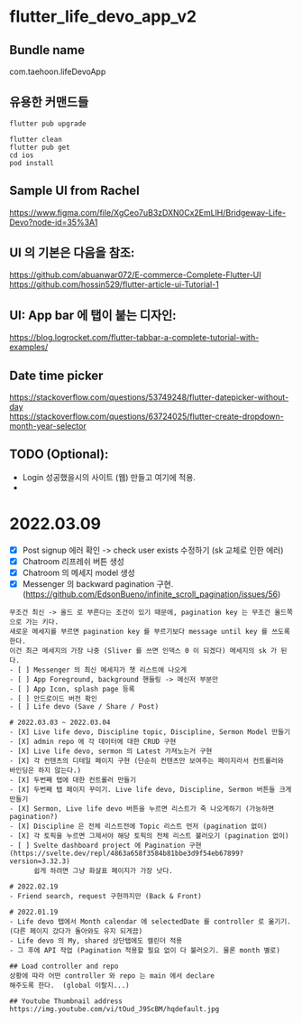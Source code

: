 # flutter_life_devo_app_v2

## Bundle name  
com.taehoon.lifeDevoApp

## 유용한 커맨드들  
```
flutter pub upgrade

flutter clean
flutter pub get
cd ios
pod install  
```

## Sample UI from Rachel  
https://www.figma.com/file/XgCeo7uB3zDXN0Cx2EmLlH/Bridgeway-Life-Devo?node-id=35%3A1
## UI 의 기본은 다음을 참조:  
https://github.com/abuanwar072/E-commerce-Complete-Flutter-UI  
https://github.com/hossin529/flutter-article-ui-Tutorial-1  

## UI: App bar 에 탭이 붙는 디자인:  
https://blog.logrocket.com/flutter-tabbar-a-complete-tutorial-with-examples/  

## Date time picker  
https://stackoverflow.com/questions/53749248/flutter-datepicker-without-day  
https://stackoverflow.com/questions/63724025/flutter-create-dropdown-month-year-selector  



## TODO (Optional):  
- Login 성공했을시의 사이트 (웹) 만들고 여기에 적용. 
- 

# 2022.03.09  
- [X] Post signup 에러 확인 -> check user exists 수정하기 (sk 교체로 인한 에러)  
- [X] Chatroom 리프레쉬 버튼 생성  
- [X] Chatroom 의 메세지 model 생성  
- [X] Messenger 의 backward pagination 구현. (https://github.com/EdsonBueno/infinite_scroll_pagination/issues/56)  
```
무조건 최신 -> 올드 로 부른다는 조건이 있기 때문에, pagination key 는 무조건 올드쪽으로 가는 키다.
새로운 메세지를 부르면 pagination key 를 부르기보다 message until key 를 쓰도록 한다.  
이건 최근 메세지의 가장 나중 (Sliver 를 쓰면 인덱스 0 이 되겠다) 메세지의 sk 가 된다.  
- [ ] Messenger 의 최신 메세지가 챗 리스트에 나오게  
- [ ] App Foreground, background 핸들링 -> 메신저 부분만  
- [ ] App Icon, splash page 등록  
- [ ] 안드로이드 버전 확인  
- [ ] Life devo (Save / Share / Post)  

# 2022.03.03 ~ 2022.03.04    
- [X] Live life devo, Discipline topic, Discipline, Sermon Model 만들기  
- [X] admin repo 에 각 데이터에 대한 CRUD 구현  
- [X] Live life devo, sermon 의 Latest 가져노는거 구현  
- [X] 각 컨텐츠의 디테일 페이지 구현 (단순히 컨텐츠만 보여주는 페이지라서 컨트롤러와 바인딩은 하지 않는다.)  
- [X] 두번째 탭에 대한 컨트롤러 만들기  
- [X] 두번째 탭 페이지 꾸미기. Live life devo, Discipline, Sermon 버튼들 크게 만들기  
- [X] Sermon, Live life devo 버튼을 누르면 리스트가 죽 나오게하기 (가능하면 pagination?)  
- [X] Discipline 은 전체 리스트전에 Topic 리스트 먼저 (pagination 없이)  
- [X] 각 토픽을 누르면 그제서야 해당 토픽의 전체 리스트 불러오기 (pagination 없이)  
- [ ] Svelte dashboard project 에 Pagination 구현 (https://svelte.dev/repl/4863a658f3584b81bbe3d9f54eb67899?version=3.32.3)   
      쉽게 하려면 그냥 화살표 페이지가 가장 낫다.

# 2022.02.19  
- Friend search, request 구현까지만 (Back & Front)  

# 2022.01.19  
- Life devo 탭에서 Month calendar 에 selectedDate 를 controller 로 옮기기. (다른 페이지 갔다가 돌아와도 유지 되게끔)  
- Life devo 의 My, shared 상단탭에도 캘린더 적용  
- 그 후에 API 작업 (Pagination 적용할 필요 없이 다 불러오기. 물론 month 별로)   

## Load controller and repo  
상황에 따라 어떤 controller 와 repo 는 main 에서 declare  
해주도록 한다.  (global 이랄지...)

## Youtube Thumbnail address  
https://img.youtube.com/vi/tOud_J9ScBM/hqdefault.jpg  


